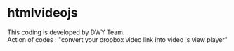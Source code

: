 # htmlvideojs
 This coding is developed by DWY Team. </br>
 Action of codes : "convert your dropbox video link into video js view player"

